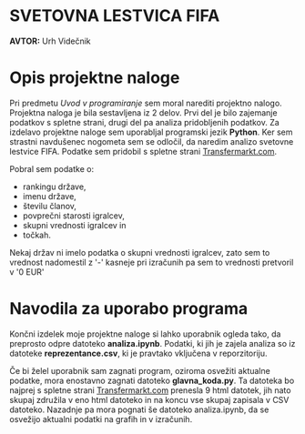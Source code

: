 # SVETOVNA LESTVICA FIFA
**AVTOR:** Urh Videčnik

# Opis projektne naloge
Pri predmetu *Uvod v programiranje* sem moral narediti projektno nalogo. Projektna naloga je bila sestavljena iz 2 delov. 
Prvi del je bilo zajemanje podatkov s spletne strani, drugi del pa analiza pridobljenih podatkov. Za izdelavo projektne naloge sem uporabljal programski jezik **Python**.
Ker sem strastni navdušenec nogometa sem se odločil, da naredim analizo svetovne lestvice FIFA. Podatke sem pridobil s spletne strani [Transfermarkt.com](https://www.transfermarkt.com/).

Pobral sem podatke o:
- rankingu države,
- imenu države,
- številu članov,
- povprečni starosti igralcev,
- skupni vrednosti igralcev in
- točkah.

Nekaj držav ni imelo podatka o skupni vrednosti igralcev, zato sem to vrednost nadomestil z '-' kasneje pri izračunih pa sem to vrednosti pretvoril v '0 EUR'

# Navodila za uporabo programa
Končni izdelek moje projektne naloge si lahko uporabnik ogleda tako, da preprosto odpre datoteko **analiza.ipynb**. Podatki, ki jih je zajela analiza so iz datoteke **reprezentance.csv**, ki je pravtako vključena v reporzitoriju.

Če bi želel uporabnik sam zagnati program, oziroma osvežiti aktualne podatke, mora enostavno zagnati datoteko **glavna_koda.py**. Ta datoteka bo najprej s spletne strani [Transfermarkt.com](https://www.transfermarkt.com/) prenesla 9 html datotek, jih nato skupaj združila v eno html datoteko in na koncu vse skupaj zapisala v CSV datoteko.
Nazadnje pa mora pognati še datoteko analiza.ipynb, da se osvežijo aktualni podatki na grafih in v izračunih.